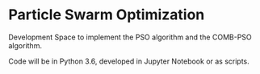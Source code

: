 # Particle Swarm Optimization

Development Space to implement the PSO algorithm and the COMB-PSO algorithm.

Code will be in Python 3.6, developed in Jupyter Notebook or as scripts.
